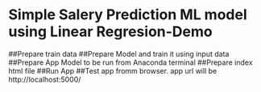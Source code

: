 # Simple Salery Prediction ML model using Linear Regresion-Demo
##Prepare train data
##Prepare Model and train it using input data
##Prepare App Model to be run from Anaconda terminal
##Prepare index html file
##Run App
##Test app fromm browser. app url will be http://localhost:5000/

